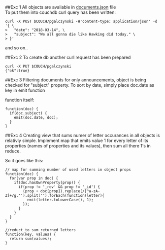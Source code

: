 
##Exc 1
All objects are avaliable in [documents.json](documents.json) file  
To put them into couchdb curl query has been written:
```
curl -X POST $COUCH/pgalczynski -H'content-type: application/json' -d '{ \
>   "date": "2018-03-14", \
>   "subject": "We all gonna die like Hawking did today." \
> }'
```
and so on..

##Exc 2
To create db another curl request has been prepared
```
curl -X PUT $COUCH/pgalczynski
{"ok":true}
```

##Exc 3
Filtering documents for only announcements, object is being checked for "subject" property. To sort by date, simply place doc.date as key in emit function

function itself:
```
function(doc) {
  if(doc.subject) {
    emit(doc.date, doc);
  }
}
```

##Exc 4
Creating view that sums numer of letter occurances in all objects is relativly simple. Implement map that emits value 1 for every letter of its properties (names of properties and its values), then sum all there 1's in reduce.

So it goes like this:
```
// map for summing number of used letters in object props
function(doc) {
  for(var prop in doc) {
    if(doc.hasOwnProperty(prop)) {
      if(prop != '_rev' && prop != '_id') {
        (prop + doc[prop]).replace(/[^a-zA-Z]+/g,'').split('').forEach(function(letter){
          emit(letter.toLowerCase(), 1);
        });
      }
    }
  }
}

//reduct to sum returned letters
function(key, values) {
  return sum(values);
}
```

